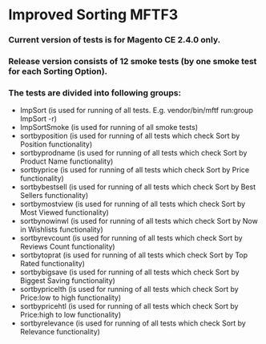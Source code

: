 # Improved Sorting MFTF3

### Current version of tests is for Magento CE 2.4.0 only.

### Release version consists of 12 smoke tests (by one smoke test for each Sorting Option). 
 
### The tests are divided into following groups:
- ImpSort (is used for running of all tests. E.g. vendor/bin/mftf run:group ImpSort -r)
- ImpSortSmoke (is used for running of all smoke tests)
- sortbyposition (is used for running of all tests which check Sort by Position functionality)
- sortbyprodname (is used for running of all tests which check Sort by Product Name functionality)
- sortbyprice (is used for running of all tests which check Sort by Price functionality)
- sortbybestsell (is used for running of all tests which check Sort by Best Sellers functionality)
- sortbymostview (is used for running of all tests which check Sort by Most Viewed functionality)
- sortbynowinwl (is used for running of all tests which check Sort by Now in Wishlists functionality)
- sortbyrevcount (is used for running of all tests which check Sort by Reviews Count functionality)
- sortbytoprat (is used for running of all tests which check Sort by Top Rated functionality)
- sortbybigsave (is used for running of all tests which check Sort by Biggest Saving functionality)
- sortbypricelth (is used for running of all tests which check Sort by Price:low to high functionality)
- sortbypricehtl (is used for running of all tests which check Sort by Price:high to low functionality)
- sortbyrelevance (is used for running of all tests which check Sort by Relevance functionality)
